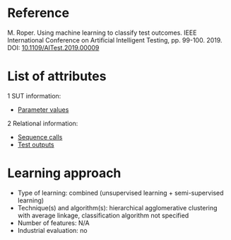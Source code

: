 # Reference

M. Roper. Using machine learning to classify test outcomes. IEEE International Conference on Artificial Intelligent Testing, pp. 99-100. 2019. DOI: [10.1109/AITest.2019.00009](https://www.doi.org/10.1109/AITest.2019.00009)

# List of attributes

1 SUT information:
* [Parameter values](../../attributes/sut/inputs/parameter-values.md)

2 Relational information:
* [Sequence calls](../../attributes/relational/invocation/sequence-calls.md)
* [Test outputs](../../attributes/relational/program/test-outputs.md)

# Learning approach

* Type of learning: combined (unsupervised learning + semi-supervised learning)
* Technique(s) and algorithm(s): hierarchical agglomerative clustering with average linkage, classification algorithm not specified
* Number of features: N/A
* Industrial evaluation: no